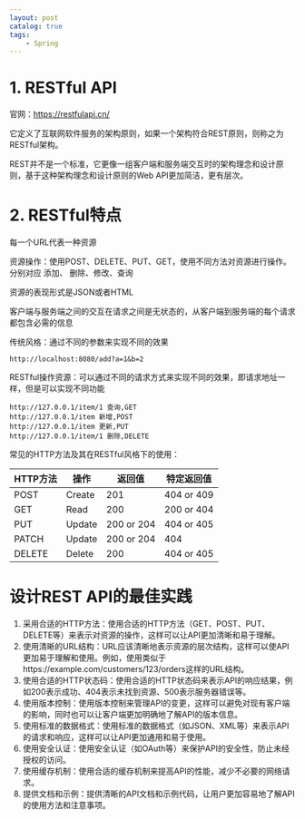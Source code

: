 ```yaml
---
layout: post   	
catalog: true 	
tags:
    - Spring
---
```




# 1. RESTful API

官网：https://restfulapi.cn/

它定义了互联网软件服务的架构原则，如果一个架构符合REST原则，则称之为RESTful架构。

REST并不是一个标准，它更像一组客户端和服务端交互时的架构理念和设计原则，基于这种架构理念和设计原则的Web API更加简洁，更有层次。

# 2. RESTful特点

每一个URL代表一种资源

资源操作：使用POST、DELETE、PUT、GET，使用不同方法对资源进行操作。分别对应 添加、 删除、修改、查询

资源的表现形式是JSON或者HTML

客户端与服务端之间的交互在请求之间是无状态的，从客户端到服务端的每个请求都包含必需的信息

传统风格：通过不同的参数来实现不同的效果

```
http://localhost:8080/add?a=1&b=2
```

RESTful操作资源：可以通过不同的请求方式来实现不同的效果，即请求地址一样，但是可以实现不同功能

```
http://127.0.0.1/item/1 查询,GET
http://127.0.0.1/item 新增,POST
http://127.0.0.1/item 更新,PUT
http://127.0.0.1/item/1 删除,DELETE
```

常见的HTTP方法及其在RESTful风格下的使用：

| HTTP方法 | 操作   | 返回值     | 特定返回值 |
| -------- | ------ | ---------- | ---------- |
| POST     | Create | 201        | 404 or 409 |
| GET      | Read   | 200        | 200 or 404 |
| PUT      | Update | 200 or 204 | 404 or 405 |
| PATCH    | Update | 200 or 204 | 404        |
| DELETE   | Delete | 200        | 404 or 405 |

# 设计REST API的最佳实践

1. 采用合适的HTTP方法：使用合适的HTTP方法（GET、POST、PUT、DELETE等）来表示对资源的操作，这样可以让API更加清晰和易于理解。
2. 使用清晰的URL结构：URL应该清晰地表示资源的层次结构，这样可以使API更加易于理解和使用。例如，使用类似于https://example.com/customers/123/orders这样的URL结构。
3. 使用合适的HTTP状态码：使用合适的HTTP状态码来表示API的响应结果，例如200表示成功、404表示未找到资源、500表示服务器错误等。
4. 使用版本控制：使用版本控制来管理API的变更，这样可以避免对现有客户端的影响，同时也可以让客户端更加明确地了解API的版本信息。
5. 使用标准的数据格式：使用标准的数据格式（如JSON、XML等）来表示API的请求和响应，这样可以让API更加通用和易于使用。
6. 使用安全认证：使用安全认证（如OAuth等）来保护API的安全性，防止未经授权的访问。
7. 使用缓存机制：使用合适的缓存机制来提高API的性能，减少不必要的网络请求。
8. 提供文档和示例：提供清晰的API文档和示例代码，让用户更加容易地了解API的使用方法和注意事项。